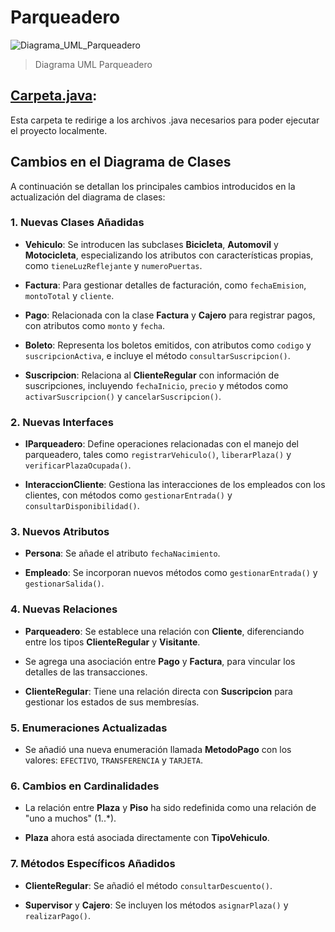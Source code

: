 # Parqueadero
![Diagrama_UML_Parqueadero](https://github.com/user-attachments/assets/6acd3cd7-3803-45c0-9c4c-7af6a8a2b59a)
>Diagrama UML Parqueadero

## [Carpeta.java](https://github.com/R0yalCode/Parqueadero/tree/main/Parqueadero): 
Esta carpeta te redirige a los archivos .java necesarios para poder ejecutar el proyecto localmente. 

## Cambios en el Diagrama de Clases

A continuación se detallan los principales cambios introducidos en la actualización del diagrama de clases:

### 1. Nuevas Clases Añadidas

- **Vehiculo**: Se introducen las subclases **Bicicleta**, **Automovil** y **Motocicleta**, especializando los atributos con características propias, como `tieneLuzReflejante` y `numeroPuertas`.
  
- **Factura**: Para gestionar detalles de facturación, como `fechaEmision`, `montoTotal` y `cliente`.

- **Pago**: Relacionada con la clase **Factura** y **Cajero** para registrar pagos, con atributos como `monto` y `fecha`.

- **Boleto**: Representa los boletos emitidos, con atributos como `codigo` y `suscripcionActiva`, e incluye el método `consultarSuscripcion()`.

- **Suscripcion**: Relaciona al **ClienteRegular** con información de suscripciones, incluyendo `fechaInicio`, `precio` y métodos como `activarSuscripcion()` y `cancelarSuscripcion()`.

### 2. Nuevas Interfaces

- **IParqueadero**: Define operaciones relacionadas con el manejo del parqueadero, tales como `registrarVehiculo()`, `liberarPlaza()` y `verificarPlazaOcupada()`.

- **InteraccionCliente**: Gestiona las interacciones de los empleados con los clientes, con métodos como `gestionarEntrada()` y `consultarDisponibilidad()`.

### 3. Nuevos Atributos

- **Persona**: Se añade el atributo `fechaNacimiento`.
  
- **Empleado**: Se incorporan nuevos métodos como `gestionarEntrada()` y `gestionarSalida()`.

### 4. Nuevas Relaciones

- **Parqueadero**: Se establece una relación con **Cliente**, diferenciando entre los tipos **ClienteRegular** y **Visitante**.

- Se agrega una asociación entre **Pago** y **Factura**, para vincular los detalles de las transacciones.

- **ClienteRegular**: Tiene una relación directa con **Suscripcion** para gestionar los estados de sus membresías.

### 5. Enumeraciones Actualizadas

- Se añadió una nueva enumeración llamada **MetodoPago** con los valores: `EFECTIVO`, `TRANSFERENCIA` y `TARJETA`.

### 6. Cambios en Cardinalidades

- La relación entre **Plaza** y **Piso** ha sido redefinida como una relación de "uno a muchos" (1..*).
  
- **Plaza** ahora está asociada directamente con **TipoVehiculo**.

### 7. Métodos Específicos Añadidos

- **ClienteRegular**: Se añadió el método `consultarDescuento()`.

- **Supervisor** y **Cajero**: Se incluyen los métodos `asignarPlaza()` y `realizarPago()`.









